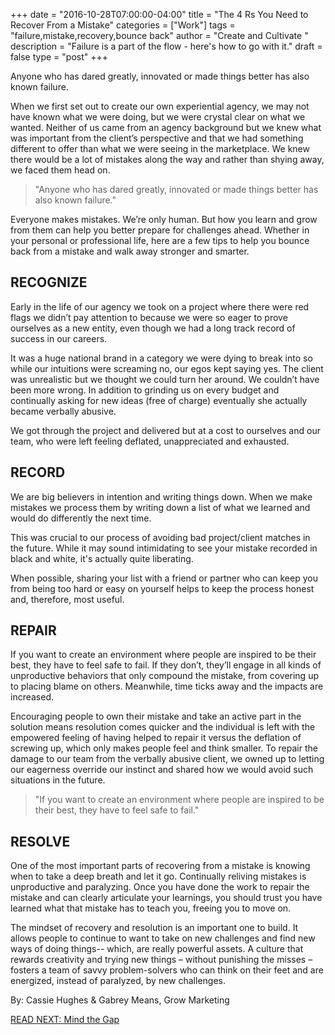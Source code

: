 +++
  date = "2016-10-28T07:00:00-04:00"
  title = "The 4 Rs You Need to Recover From a Mistake"
  categories = ["Work"]
  tags = "failure,mistake,recovery,bounce back"
  author = "Create and Cultivate "
  description = "Failure is a part of the flow - here's how to go with it."
  draft = false
  type = "post"
+++



<span class="dropcap">A</span>nyone who has dared greatly, innovated or made things better has also known failure. 

When we first set out to create our own experiential agency, we may not have known what we were doing, but we were crystal clear on what we wanted. Neither of us came from an agency background but we knew what was important from the client’s perspective and that we had something different to offer than what we were seeing in the marketplace. We knew there would be a lot of mistakes along the way and rather than shying away, we faced them head on. 

> "Anyone who has dared greatly, innovated or made things better has also known failure."


Everyone makes mistakes. We’re only human. But how you learn and grow from them can help you better prepare for challenges ahead. Whether in your personal or professional life, here are a few tips to help you bounce back from a mistake and walk away stronger and smarter.

## RECOGNIZE 
Early in the life of our agency we took on a project where there were red flags we didn’t pay attention to because we were so eager to prove ourselves as a new entity, even though we had a long track record of success in our careers. 

It was a huge national brand in a category we were dying to break into so while our intuitions were screaming no, our egos kept saying yes. The client was unrealistic but we thought we could turn her around. We couldn’t have been more wrong. In addition to grinding us on every budget and continually asking for new ideas (free of charge) eventually she actually became verbally abusive.  

We got through the project and delivered but at a cost to ourselves and our team, who were left feeling deflated, unappreciated and exhausted.  

## RECORD 
We are big believers in intention and writing things down. When we make mistakes we process them by writing down a list of what we learned and would do differently the next time. 

This was crucial to our process of avoiding bad project/client matches in the future. While it may sound intimidating to see your mistake recorded in black and white, it's actually quite liberating. 

When possible, sharing your list with a friend or partner who can keep you from being too hard or easy on yourself helps to keep the process honest and, therefore, most useful.

## REPAIR 
If you want to create an environment where people are inspired to be their best, they have to feel safe to fail. If they don’t, they’ll engage in all kinds of unproductive behaviors that only compound the mistake, from covering up to placing blame on others. Meanwhile, time ticks away and the impacts are increased. 

Encouraging people to own their mistake and take an active part in the solution means resolution comes quicker and the individual is left with the empowered feeling of having helped to repair it versus the deflation of screwing up, which only makes people feel and think smaller. To repair the damage to our team from the verbally abusive client, we owned up to letting our eagerness override our instinct and shared how we would avoid such situations in the future.

> "If you want to create an environment where people are inspired to be their best, they have to feel safe to fail."
 

## RESOLVE 
One of the most important parts of recovering from a mistake is knowing when to take a deep breath and let it go. Continually reliving mistakes is unproductive and paralyzing. Once you have done the work to repair the mistake and can clearly articulate your learnings, you should trust you have learned what that mistake has to teach you, freeing you to move on.

The mindset of recovery and resolution is an important one to build. It allows people to continue to want to take on new challenges and find new ways of doing things-- which, are really powerful assets. A culture that rewards creativity and trying new things – without punishing the misses – fosters a team of savvy problem-solvers who can think on their feet and are energized, instead of paralyzed, by new challenges.

By: Cassie Hughes & Gabrey Means, Grow Marketing

[READ NEXT: Mind the Gap](http://advice.shinetext.com/articles/mind-the-gap/)

<div class="pubexchange_module" id="pubexchange_below_content" data-pubexchange-module-id="2323"></div>

<script>(function(w, d, s, id) {
  w.PUBX=w.PUBX || {pub: "shine_text", discover: false, lazy: true};
  var js, pjs = d.getElementsByTagName(s)[0];
  if (d.getElementById(id)) return;
  js = d.createElement(s); js.id = id; js.async = true;
  js.src = "//main.pubexchange.com/loader.min.js";
  pjs.parentNode.insertBefore(js, pjs);
}(window, document, "script", "pubexchange-jssdk"));</script>

